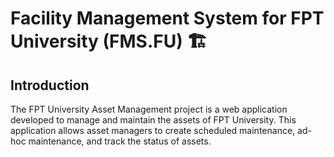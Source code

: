 # Facility Management System for FPT University (FMS.FU) 🏗️  
## Introduction

The FPT University Asset Management project is a web application developed to manage and maintain the assets of FPT University. This application allows asset managers to create scheduled maintenance, ad-hoc maintenance, and track the status of assets.
